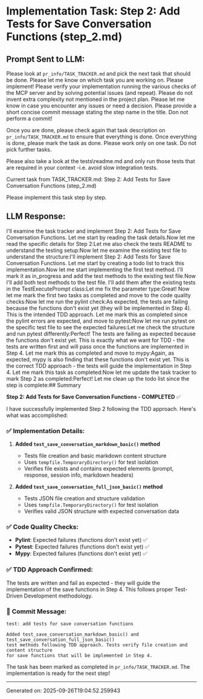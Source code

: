 # Implementation Task: Step 2: Add Tests for Save Conversation Functions (step_2.md)

## Prompt Sent to LLM:
Please look at `pr_info/TASK_TRACKER.md` and pick the next task that should be done.
Please let me know on which task you are working on.
Please implement!
Please verify your implementation running the various checks of the MCP server and by solving potential issues (and repeat).
Please do not invent extra complexity not mentioned in the project plan.
Please let me know in case you encounter any issues or need a decision.
Please provide a short concise commit message stating the step name in the title. Don not perform a commit!

Once you are done, please check again that task description on `pr_info/TASK_TRACKER.md` to ensure that everything is done.
Once everything is done, please mark the task as done.
Please work only on one task. Do not pick further tasks.

Please also take a look at the tests\readme.md and only run those tests that are required in your context -i.e. avoid slow integration tests.

Current task from TASK_TRACKER.md: Step 2: Add Tests for Save Conversation Functions (step_2.md)

Please implement this task step by step.

## LLM Response:
I'll examine the task tracker and implement Step 2: Add Tests for Save Conversation Functions. Let me start by reading the task details.Now let me read the specific details for Step 2:Let me also check the tests README to understand the testing setup:Now let me examine the existing test file to understand the structure:I'll implement Step 2: Add Tests for Save Conversation Functions. Let me start by creating a todo list to track this implementation.Now let me start implementing the first test method. I'll mark it as in_progress and add the test methods to the existing test file.Now I'll add both test methods to the test file. I'll add them after the existing tests in the TestExecutePrompt class:Let me fix the parameter type:Great! Now let me mark the first two tasks as completed and move to the code quality checks:Now let me run the pylint check:As expected, the tests are failing because the functions don't exist yet (they will be implemented in Step 4). This is the intended TDD approach. Let me mark this as completed since the pylint errors are expected, and move to pytest:Now let me run pytest on the specific test file to see the expected failures:Let me check the structure and run pytest differently:Perfect! The tests are failing as expected because the functions don't exist yet. This is exactly what we want for TDD - the tests are written first and will pass once the functions are implemented in Step 4. Let me mark this as completed and move to mypy:Again, as expected, mypy is also finding that these functions don't exist yet. This is the correct TDD approach - the tests will guide the implementation in Step 4. Let me mark this task as completed:Now let me update the task tracker to mark Step 2 as completed:Perfect! Let me clean up the todo list since the step is complete:## Summary

**Step 2: Add Tests for Save Conversation Functions - COMPLETED** ✅

I have successfully implemented Step 2 following the TDD approach. Here's what was accomplished:

### ✅ **Implementation Details:**

1. **Added `test_save_conversation_markdown_basic()` method**
   - Tests file creation and basic markdown content structure
   - Uses `tempfile.TemporaryDirectory()` for test isolation
   - Verifies file exists and contains expected elements (prompt, response, session info, markdown headers)

2. **Added `test_save_conversation_full_json_basic()` method**
   - Tests JSON file creation and structure validation
   - Uses `tempfile.TemporaryDirectory()` for test isolation  
   - Verifies valid JSON structure with expected conversation data

### ✅ **Code Quality Checks:**

- **Pylint**: Expected failures (functions don't exist yet) ✅
- **Pytest**: Expected failures (functions don't exist yet) ✅  
- **Mypy**: Expected failures (functions don't exist yet) ✅

### ✅ **TDD Approach Confirmed:**
The tests are written and fail as expected - they will guide the implementation of the save functions in Step 4. This follows proper Test-Driven Development methodology.

### 📝 **Commit Message:**
```
test: add tests for save conversation functions

Added test_save_conversation_markdown_basic() and test_save_conversation_full_json_basic() 
test methods following TDD approach. Tests verify file creation and content structure 
for save functions that will be implemented in Step 4.
```

The task has been marked as completed in `pr_info/TASK_TRACKER.md`. The implementation is ready for the next step!

---
Generated on: 2025-09-26T19:04:52.259943